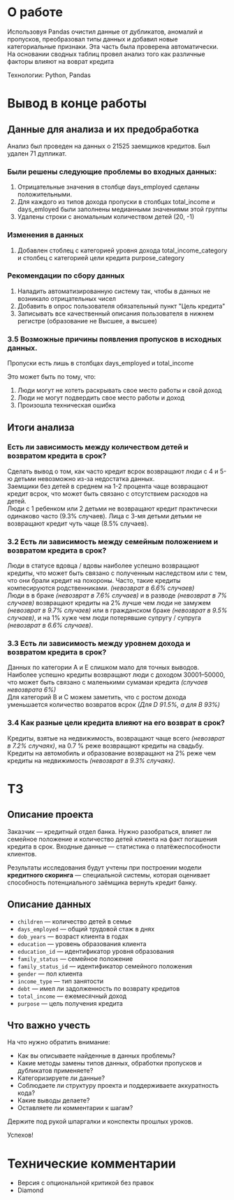 # О работе

Использовуя Pandas очистил данные от дубликатов, аномалий и пропусков, преобразовал типы данных и добавил новые категориальные признаки. Эта часть была проверена автоматически. На основании сводных таблиц провел анализ того как различные факторы влияют на воврат кредита

Технологии: Python, Pandas

# Вывод в конце работы

## Данные для анализа и их предобработка

Анализ был проведен на данных о 21525 заемщиков кредитов. Был удален 71 дупликат.

### Были решены следующие проблемы во входных данных:

1. Отрицательные значения в столбце days_employed сделаны положительными.
2. Для каждого из типов дохода пропуски в столбцах total_income и days_emloyed были заполнены медианными значениями этой группы
3. Удалены строки с аномальным количеством детей (20, -1)

### Изменения в данных

1. Добавлен стоблец с категорией уровня дохода total_income_category и столбец с категорией цели кредита purpose_category

### Рекомендации по сбору данных

1. Наладить автоматизированную систему так, чтобы в данных не возникало отрицательных чисел
2. Добавить в опрос пользователя обязательный пункт "Цель кредита"
3. Записывать все качественный описания пользователя в нижнем регистре (образование не Высшее, а высшее)

### 3.5 Возможные причины появления пропусков в исходных данных.

Пропуски есть лишь в столбцах days_employed и total_income

Это может быть по тому, что:

1. Люди могут не хотеть раскрывать свое место работы и свой доход
2. Люди не могут подвердить свое место работы и доход
3. Произошла техническая ошибка

## Итоги анализа

### Есть ли зависимость между количеством детей и возвратом кредита в срок?

Сделать вывод о том, как часто кредит всрок возвращают люди с 4 и 5-ю детьми невозможно из-за недостатка данных.  
Заемщики без детей в среднем на 1-2 процента чаще возвращают кредит всрок, что может быть связано с отсутствием расходов на детей.  
Люди с 1 ребенком или 2 детьми не возвращают кредит практически одинаково часто (9.3% случаев). Лица с 3-мя детьми детьми не возвращают кредит чуть чаще (8.5% случаев).

### 3.2 Есть ли зависимость между семейным положением и возвратом кредита в срок?

Люди в статусе вдовца / вдовы наиболее успешно возвращают кредиты, что может быть связано с полученным наследством или с тем, что они брали кредит на похороны. Часто, такие кредиты компесируются родственниками. _(невозврат в 6.6% случаев)_  
Люди в в браке _(невозврат в 7.6% случаев)_ и в разводе _(невозврат в 7% случаев)_ возвращают кредиты на 2% лучше чем люди не замужем _(невозврат в 9.7% случаев)_ или в гражданском браке _(невозврат в 9.5% случаев)_, и на 1% хуже чем люди потерявшие супругу / супруга _(невозврат в 6.6% случаев)_.

### 3.3 Есть ли зависимость между уровнем дохода и возвратом кредита в срок?

Данных по категории А и Е слишком мало для точных выводов. Наиболее успешно кредиты возвращают люди с доходом 30001–50000, что может быть связано с маленькими сумамаи кредита _(случаев невозврата 6%)_  
Для категорий B и C можем заметить, что с ростом дохода уменьшается количество возвратов всрок _(Для D 91.5%, а для B 93%)_

### 3.4 Как разные цели кредита влияют на его возврат в срок?

Кредиты, взятые на недвижимость, возвращают чаще всего _(невозврат в 7.2% случаях)_, на 0.7 % реже возвращают кредиты на свадьбу. Кредиты на автомобиль и образование возвращают на 2% реже чем кредиты на недвижимость _(невозврат в 9.3% случаях)_.

# ТЗ

## Описание проекта

Заказчик — кредитный отдел банка. Нужно разобраться, влияет ли семейное положение и количество детей клиента на факт погашения кредита в срок. Входные данные — статистика о платёжеспособности клиентов.

Результаты исследования будут учтены при построении модели **кредитного скоринга** — специальной системы, которая оценивает способность потенциального заёмщика вернуть кредит банку.

## Описание данных

- `children` — количество детей в семье
- `days_employed` — общий трудовой стаж в днях
- `dob_years` — возраст клиента в годах
- `education` — уровень образования клиента
- `education_id` — идентификатор уровня образования
- `family_status` — семейное положение
- `family_status_id` — идентификатор семейного положения
- `gender` — пол клиента
- `income_type` — тип занятости
- `debt` — имел ли задолженность по возврату кредитов
- `total_income` — ежемесячный доход
- `purpose` — цель получения кредита

## Что важно учесть

На что нужно обратить внимание:

- Как вы описываете найденные в данных проблемы?
- Какие методы замены типов данных, обработки пропусков и дубликатов применяете?
- Категоризируете ли данные?
- Соблюдаете ли структуру проекта и поддерживаете аккуратность кода?
- Какие выводы делаете?
- Оставляете ли комментарии к шагам?

Держите под рукой шпаргалки и конспекты прошлых уроков.

Успехов!

# Технические комментарии
- Версия с опциональной критикой без правок
- Diamond